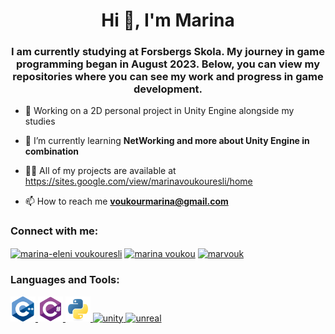 <h1 align="center">Hi 👋, I'm Marina</h1>
<h3 align="center">I am currently studying at Forsbergs Skola. My journey in game programming began in August 2023. Below, you can view my repositories where you can see my work and progress in game development.</h3>

- 🔭 Working on a 2D personal project in Unity Engine alongside my studies

- 🌱 I’m currently learning **NetWorking and more about Unity Engine in combination**

- 👨‍💻 All of my projects are available at https://sites.google.com/view/marinavoukouresli/home

- 📫 How to reach me **voukourmarina@gmail.com**

<h3 align="left">Connect with me:</h3>
<p align="left">
<a href="https://linkedin.com/in/marina-eleni voukouresli" target="blank"><img align="center" src="https://raw.githubusercontent.com/rahuldkjain/github-profile-readme-generator/master/src/images/icons/Social/linked-in-alt.svg" alt="marina-eleni voukouresli" height="30" width="40" /></a>
<a href="https://fb.com/marina voukou" target="blank"><img align="center" src="https://raw.githubusercontent.com/rahuldkjain/github-profile-readme-generator/master/src/images/icons/Social/facebook.svg" alt="marina voukou" height="30" width="40" /></a>
<a href="https://discord.gg/marvouk" target="blank"><img align="center" src="https://raw.githubusercontent.com/rahuldkjain/github-profile-readme-generator/master/src/images/icons/Social/discord.svg" alt="marvouk" height="30" width="40" /></a>
</p>

<h3 align="left">Languages and Tools:</h3>
<p align="left"> <a href="https://www.w3schools.com/cpp/" target="_blank" rel="noreferrer"> <img src="https://raw.githubusercontent.com/devicons/devicon/master/icons/cplusplus/cplusplus-original.svg" alt="cplusplus" width="40" height="40"/> </a> <a href="https://www.w3schools.com/cs/" target="_blank" rel="noreferrer"> <img src="https://raw.githubusercontent.com/devicons/devicon/master/icons/csharp/csharp-original.svg" alt="csharp" width="40" height="40"/> </a> <a href="https://www.python.org" target="_blank" rel="noreferrer"> <img src="https://raw.githubusercontent.com/devicons/devicon/master/icons/python/python-original.svg" alt="python" width="40" height="40"/> </a> <a href="https://unity.com/" target="_blank" rel="noreferrer"> <img src="https://www.vectorlogo.zone/logos/unity3d/unity3d-icon.svg" alt="unity" width="40" height="40"/> </a> <a href="https://unrealengine.com/" target="_blank" rel="noreferrer"> <img src="https://raw.githubusercontent.com/kenangundogan/fontisto/036b7eca71aab1bef8e6a0518f7329f13ed62f6b/icons/svg/brand/unreal-engine.svg" alt="unreal" width="40" height="40"/> </a> </p>

